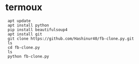 # termoux
     apt update 
     apt install python
     pip install beautifulsoup4
     apt install git 
     git clone https://github.com/Hashinur40/fb-clone.py.git
     ls
     cd fb-clone.py
     ls
     python fb-clone.py
